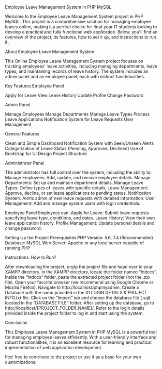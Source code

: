 
Employee Leave Management System in PHP MySQL

Welcome to the Employee Leave Management System project in PHP MySQL. This project is a comprehensive solution for managing employee leaves online, making it a perfect choice for final-year IT students looking to develop a practical and fully functional web application. Below, you'll find an overview of the project, its features, how to set it up, and instructions to run it.

About Employee Leave Management System

This Online Employee Leave Management System project focuses on tracking employees' leave activities, including managing departments, leave types, and maintaining records of leave history. The system includes an admin panel and an employee panel, each with distinct functionalities.

Key Features
Employee Panel

Apply for Leave
View Leave History
Update Profile
Change Password

Admin Panel

Manage Employees
Manage Departments
Manage Leave Types
Process Leave Applications
Notification System for Leave Requests
User Management

General Features

Clean and Simple Dashboard
Notification System with Seen/Unseen Alerts
Categorization of Leave Status (Pending, Approved, Declined)
Use of Bootstrap for UI Design
Project Structure

Administrator Panel

The administrator has full control over the system, including the ability to:
Manage Employees: Add, update, and remove employee details.
Manage Departments: Set up and maintain department details.
Manage Leave Types: Define types of leaves with specific details.
Leave Management: Approve, decline, or set leave applications to pending status.
Notification System: Alerts admin of new leave requests with detailed information.
User Management: Add and manage system users with login credentials.

Employee Panel
Employees can:
Apply for Leave: Submit leave requests specifying leave type, conditions, and dates.
Leave History: View their own leave application history.
Profile Management: Update personal details and change password.

Setting Up the Project
Prerequisites
PHP Version: 5.6, 7.4 (Recommended)
Database: MySQL
Web Server: Apache or any local server capable of running PHP

Instructions: How to Run?

After downloading the project, unzip the project file and head over to your XAMPP directory.
In the XAMPP directory, locate the folder named “htdocs”.
Inside the “htdocs” folder, paste the extracted project folder (not the .zip file).
Open your favorite browser (we recommend using Google Chrome or Mozilla Firefox).
Navigate to http://localhost/phpmyadmin.
Create a Database with the name provided in the 01 LOGIN DETAILS & PROJECT INFO.txt file.
Click on the “Import” tab and choose the database file (.sql) located in the “DATABASE FILE” folder.
After setting up the database, go to http://localhost/[PROJECT_FOLDER_NAME]/.
Refer to the login details provided inside the project folder to log in and start using the system.

Conclusion

This Employee Leave Management System in PHP MySQL is a powerful tool for managing employee leaves efficiently. With a user-friendly interface and robust functionalities, it is an excellent resource for learning and practical implementation of web application development.

Feel free to contribute to the project or use it as a base for your own customizations.
